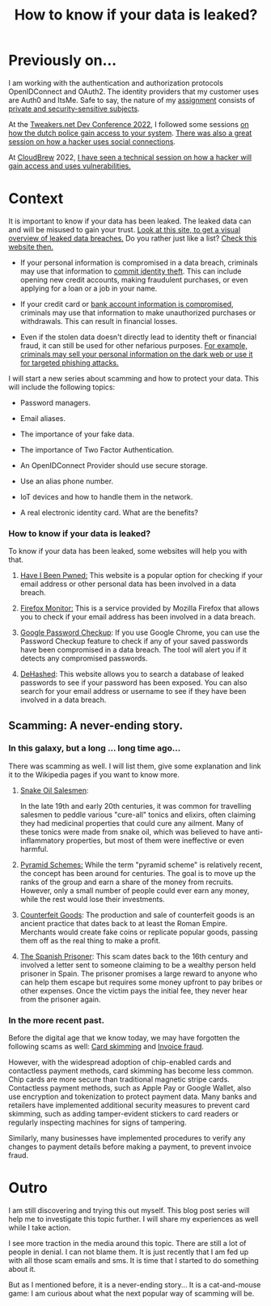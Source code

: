 ﻿---
title: "How to know if your data is leaked?"
datePublished: Sun Feb 26 2023 08:40:49 GMT+0000 (Coordinated Universal Time)
cuid: clel55n0o000509mf2q7x87o1
slug: how-to-know-if-your-data-is-leaked
canonical: https://dotnet.kriebbels.me/when-two-factor-authentication-is-useless
cover: ./2023-02-26-how-to-know-if-your-data-is-leaked.cover.jpeg
tags: security, privacy, scam, openid-connect, databreach

---

# Previously on...

I am working with the authentication and authorization protocols OpenIDConnect and OAuth2. The identity providers that my customer uses are Auth0 and ItsMe. Safe to say, the nature of my [assignment](https://dotnet.kriebbels.me/lets-zoom-in-on-my-first-assignment) consists of [private and security-sensitive subjects](https://dotnet.kriebbels.me/oauth2-open-id-connect-accessidtoken).

At the [Tweakers.net Dev Conference 2022](https://tweakers.net/partners/devsummit2022/), I followed some sessions [on how the dutch police gain access to your system](https://tweakers.net/partners/devsummit2022/1730/marjaharm/). [There was also a great session on how a hacker uses social connections](https://tweakers.net/partners/devsummit2022/1686/christiaannieuwlaat/).

At [CloudBrew](https://www.cloudbrew.be/) 2022, [I have seen a technical session on how a hacker will gain access and uses vulnerabilities.](https://www.cloudbrew.be/2022/#session-offensive-azure-security)

# Context

It is important to know if your data has been leaked. The leaked data can and will be misused to gain your trust. [Look at this site, to get a visual overview of leaked data breaches.](https://www.informationisbeautiful.net/visualizations/worlds-biggest-data-breaches-hacks/) Do you rather just like a list? [Check this website then.](https://tech.co/news/data-breaches-updated-list)

* If your personal information is compromised in a data breach, criminals may use that information to [commit identity theft](https://www.vrt.be/vrtnws/nl/2022/11/16/identiteitsfraude-najaar-energie/). This can include opening new credit accounts, making fraudulent purchases, or even applying for a loan or a job in your name.
    
* If your credit card or [bank account information is compromised](https://datanews.knack.be/ict/nieuws/opnieuw-data-en-rekeningnummers-van-belgen-aangeboden-op-hackersforum/article-news-1927711.html?cookie_check=1677400142), criminals may use that information to make unauthorized purchases or withdrawals. This can result in financial losses.
    
* Even if the stolen data doesn't directly lead to identity theft or financial fraud, it can still be used for other nefarious purposes. [For example, criminals may sell your personal information on the dark web or use it for targeted phishing attacks.](https://itdaily.be/nieuws/security/veertig-procent-belgen-slachtoffer-van-phishing/)
    

I will start a new series about scamming and how to protect your data. This will include the following topics:

* Password managers.
    
* Email aliases.
    
* The importance of your fake data.
    
* The importance of Two Factor Authentication.
    
* An OpenIDConnect Provider should use secure storage.
    
* Use an alias phone number.
    
* IoT devices and how to handle them in the network.
    
* A real electronic identity card. What are the benefits?
    

### How to know if your data is leaked?

To know if your data has been leaked, some websites will help you with that.

1. [Have I Been Pwned:](https://haveibeenpwned.com/) This website is a popular option for checking if your email address or other personal data has been involved in a data breach.
    
2. [Firefox Monitor:](https://monitor.firefox.com/) This is a service provided by Mozilla Firefox that allows you to check if your email address has been involved in a data breach.
    
3. [Google Password Checkup](https://passwords.google.com/checkup/): If you use Google Chrome, you can use the Password Checkup feature to check if any of your saved passwords have been compromised in a data breach. The tool will alert you if it detects any compromised passwords.
    
4. [DeHashed](https://dehashed.com/): This website allows you to search a database of leaked passwords to see if your password has been exposed. You can also search for your email address or username to see if they have been involved in a data breach.
    

## Scamming: A never-ending story.

### In this galaxy, but a long ... long time ago...

There was scamming as well. I will list them, give some explanation and link it to the Wikipedia pages if you want to know more.

1. [Snake Oil Salesmen](https://en.wikipedia.org/wiki/Snake_oil):
    
    In the late 19th and early 20th centuries, it was common for travelling salesmen to peddle various "cure-all" tonics and elixirs, often claiming they had medicinal properties that could cure any ailment. Many of these tonics were made from snake oil, which was believed to have anti-inflammatory properties, but most of them were ineffective or even harmful.
    
2. [Pyramid Schemes:](https://en.wikipedia.org/wiki/Pyramid_scheme) While the term "pyramid scheme" is relatively recent, the concept has been around for centuries. The goal is to move up the ranks of the group and earn a share of the money from recruits. However, only a small number of people could ever earn any money, while the rest would lose their investments.
    
3. [Counterfeit Goods](https://en.wikipedia.org/wiki/Counterfeit): The production and sale of counterfeit goods is an ancient practice that dates back to at least the Roman Empire. Merchants would create fake coins or replicate popular goods, passing them off as the real thing to make a profit.
    
4. [The Spanish Prisoner](https://en.wikipedia.org/wiki/Spanish_Prisoner): This scam dates back to the 16th century and involved a letter sent to someone claiming to be a wealthy person held prisoner in Spain. The prisoner promises a large reward to anyone who can help them escape but requires some money upfront to pay bribes or other expenses. Once the victim pays the initial fee, they never hear from the prisoner again.
    

### In the more recent past.

Before the digital age that we know today, we may have forgotten the following scams as well: [Card skimming](https://en.wikipedia.org/wiki/Card_skimming) and [Invoice fraud](https://en.wikipedia.org/wiki/Invoice_fraud).

However, with the widespread adoption of chip-enabled cards and contactless payment methods, card skimming has become less common. Chip cards are more secure than traditional magnetic stripe cards. Contactless payment methods, such as Apple Pay or Google Wallet, also use encryption and tokenization to protect payment data. Many banks and retailers have implemented additional security measures to prevent card skimming, such as adding tamper-evident stickers to card readers or regularly inspecting machines for signs of tampering.

Similarly, many businesses have implemented procedures to verify any changes to payment details before making a payment, to prevent invoice fraud.

# Outro

I am still discovering and trying this out myself. This blog post series will help me to investigate this topic further. I will share my experiences as well while I take action.

I see more traction in the media around this topic. There are still a lot of people in denial. I can not blame them. It is just recently that I am fed up with all those scam emails and sms. It is time that I started to do something about it.

But as I mentioned before, it is a never-ending story... It is a cat-and-mouse game: I am curious about what the next popular way of scamming will be.
